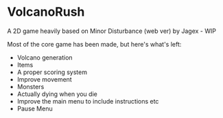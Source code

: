 # VolcanoRush
A 2D game heavily based on Minor Disturbance (web ver) by Jagex - WIP

Most of the core game has been made, but here's what's left:
- Volcano generation
- Items
- A proper scoring system
- Improve movement
- Monsters
- Actually dying when you die
- Improve the main menu to include instructions etc
- Pause Menu